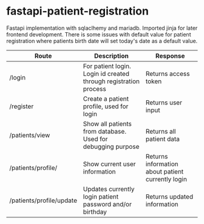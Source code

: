 # fastapi-patient-registration
Fastapi implementation with sqlaclhemy and mariadb. Imported jinja for later frontend development. There is some issues with default value for patient registration where patients birth date will set today's date as a default value.

| Route | Description | Response|
| ----------- | ----------- | ----------- |
| /login | For patient login. Login id created through registration process | Returns access token |
| /register | Create a patient profile, used for login | Returns user input |
| /patients/view | Show all patients from database. Used for debugging purpose | Returns all patient data |
| /patients/profile/ | Show current user information | Returns information about patient currently login |
| /patients/profile/update | Updates currently login patient password and/or birthday | Returns updated information |
